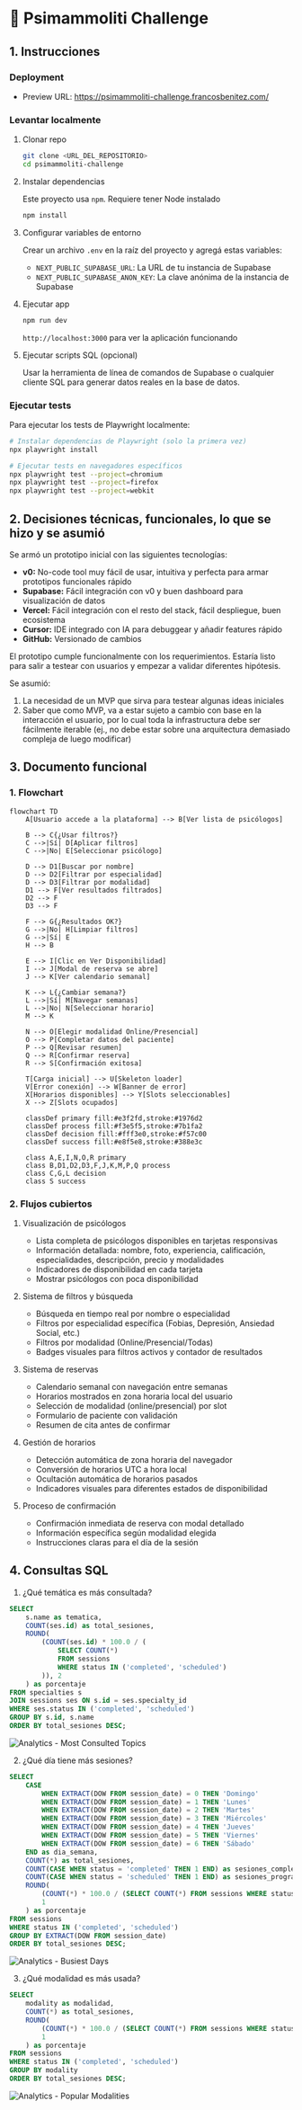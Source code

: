 # 🤺 Psimammoliti Challenge

## 1. Instrucciones

### Deployment

- Preview URL: https://psimammoliti-challenge.francosbenitez.com/

### Levantar localmente

1.  Clonar repo
    ```bash
    git clone <URL_DEL_REPOSITORIO>
    cd psimammoliti-challenge
    ```

2.  Instalar dependencias

    Este proyecto usa `npm`. Requiere tener Node instalado
    ```bash
    npm install
    ```

3.  Configurar variables de entorno

    Crear un archivo `.env` en la raíz del proyecto y agregá estas variables:

    *   `NEXT_PUBLIC_SUPABASE_URL`: La URL de tu instancia de Supabase
    *   `NEXT_PUBLIC_SUPABASE_ANON_KEY`: La clave anónima de la instancia de Supabase

4.  Ejecutar app
    ```bash
    npm run dev
    ```

    `http://localhost:3000` para ver la aplicación funcionando

5.  Ejecutar scripts SQL (opcional)

    Usar la herramienta de línea de comandos de Supabase o cualquier cliente SQL para generar datos reales en la base de datos.

### Ejecutar tests

Para ejecutar los tests de Playwright localmente:

```bash
# Instalar dependencias de Playwright (solo la primera vez)
npx playwright install

# Ejecutar tests en navegadores específicos
npx playwright test --project=chromium
npx playwright test --project=firefox
npx playwright test --project=webkit
```

## 2. Decisiones técnicas, funcionales, lo que se hizo y se asumió

Se armó un prototipo inicial con las siguientes tecnologías:
  * **v0:** No-code tool muy fácil de usar, intuitiva y perfecta para armar prototipos funcionales rápido
  * **Supabase:** Fácil integración con v0 y buen dashboard para visualización de datos
  * **Vercel:** Fácil integración con el resto del stack, fácil despliegue, buen ecosistema
  * **Cursor:** IDE integrado con IA para debuggear y añadir features rápido
  * **GitHub:** Versionado de cambios

El prototipo cumple funcionalmente con los requerimientos. Estaría listo para salir a testear con usuarios y empezar a validar diferentes hipótesis.

Se asumió:
1. La necesidad de un MVP que sirva para testear algunas ideas iniciales
2. Saber que como MVP, va a estar sujeto a cambio con base en la interacción el usuario, por lo cual toda la infrastructura debe ser fácilmente iterable (ej., no debe estar sobre una arquitectura demasiado compleja de luego modificar)

## 3. Documento funcional

### 1. Flowchart
```mermaid
flowchart TD
    A[Usuario accede a la plataforma] --> B[Ver lista de psicólogos]
    
    B --> C{¿Usar filtros?}
    C -->|Sí| D[Aplicar filtros]
    C -->|No| E[Seleccionar psicólogo]
    
    D --> D1[Buscar por nombre]
    D --> D2[Filtrar por especialidad]
    D --> D3[Filtrar por modalidad]
    D1 --> F[Ver resultados filtrados]
    D2 --> F
    D3 --> F
    
    F --> G{¿Resultados OK?}
    G -->|No| H[Limpiar filtros]
    G -->|Sí| E
    H --> B
    
    E --> I[Clic en Ver Disponibilidad]
    I --> J[Modal de reserva se abre]
    J --> K[Ver calendario semanal]
    
    K --> L{¿Cambiar semana?}
    L -->|Sí| M[Navegar semanas]
    L -->|No| N[Seleccionar horario]
    M --> K
    
    N --> O[Elegir modalidad Online/Presencial]
    O --> P[Completar datos del paciente]
    P --> Q[Revisar resumen]
    Q --> R[Confirmar reserva]
    R --> S[Confirmación exitosa]
    
    T[Carga inicial] --> U[Skeleton loader]
    V[Error conexión] --> W[Banner de error]
    X[Horarios disponibles] --> Y[Slots seleccionables]
    X --> Z[Slots ocupados]
    
    classDef primary fill:#e3f2fd,stroke:#1976d2
    classDef process fill:#f3e5f5,stroke:#7b1fa2
    classDef decision fill:#fff3e0,stroke:#f57c00
    classDef success fill:#e8f5e8,stroke:#388e3c
    
    class A,E,I,N,O,R primary
    class B,D1,D2,D3,F,J,K,M,P,Q process
    class C,G,L decision
    class S success
```

### 2. Flujos cubiertos

1. Visualización de psicólogos
    - Lista completa de psicólogos disponibles en tarjetas responsivas
    - Información detallada: nombre, foto, experiencia, calificación, especialidades, descripción, precio y modalidades
    - Indicadores de disponibilidad en cada tarjeta
    - Mostrar psicólogos con poca disponibilidad

2. Sistema de filtros y búsqueda
    - Búsqueda en tiempo real por nombre o especialidad
    - Filtros por especialidad específica (Fobias, Depresión, Ansiedad Social, etc.)
    - Filtros por modalidad (Online/Presencial/Todas)
    - Badges visuales para filtros activos y contador de resultados

3. Sistema de reservas
    - Calendario semanal con navegación entre semanas
    - Horarios mostrados en zona horaria local del usuario
    - Selección de modalidad (online/presencial) por slot
    - Formulario de paciente con validación
    - Resumen de cita antes de confirmar

4. Gestión de horarios
    - Detección automática de zona horaria del navegador
    - Conversión de horarios UTC a hora local
    - Ocultación automática de horarios pasados
    - Indicadores visuales para diferentes estados de disponibilidad

5. Proceso de confirmación
    - Confirmación inmediata de reserva con modal detallado
    - Información específica según modalidad elegida
    - Instrucciones claras para el día de la sesión

## 4. Consultas SQL

1. ¿Qué temática es más consultada?

```sql
SELECT 
    s.name as tematica,
    COUNT(ses.id) as total_sesiones,
    ROUND(
        (COUNT(ses.id) * 100.0 / (
            SELECT COUNT(*) 
            FROM sessions 
            WHERE status IN ('completed', 'scheduled')
        )), 2
    ) as porcentaje
FROM specialties s
JOIN sessions ses ON s.id = ses.specialty_id
WHERE ses.status IN ('completed', 'scheduled')
GROUP BY s.id, s.name
ORDER BY total_sesiones DESC;
```

![Analytics - Most Consulted Topics](analytics-most-consulted-topics.png)


2. ¿Qué día tiene más sesiones?

```sql
SELECT 
    CASE 
        WHEN EXTRACT(DOW FROM session_date) = 0 THEN 'Domingo'
        WHEN EXTRACT(DOW FROM session_date) = 1 THEN 'Lunes'
        WHEN EXTRACT(DOW FROM session_date) = 2 THEN 'Martes'
        WHEN EXTRACT(DOW FROM session_date) = 3 THEN 'Miércoles'
        WHEN EXTRACT(DOW FROM session_date) = 4 THEN 'Jueves'
        WHEN EXTRACT(DOW FROM session_date) = 5 THEN 'Viernes'
        WHEN EXTRACT(DOW FROM session_date) = 6 THEN 'Sábado'
    END as dia_semana,
    COUNT(*) as total_sesiones,
    COUNT(CASE WHEN status = 'completed' THEN 1 END) as sesiones_completadas,
    COUNT(CASE WHEN status = 'scheduled' THEN 1 END) as sesiones_programadas,
    ROUND(
        (COUNT(*) * 100.0 / (SELECT COUNT(*) FROM sessions WHERE status IN ('completed', 'scheduled'))), 
        1
    ) as porcentaje
FROM sessions
WHERE status IN ('completed', 'scheduled')
GROUP BY EXTRACT(DOW FROM session_date)
ORDER BY total_sesiones DESC;
```

![Analytics - Busiest Days](analytics-busiest-days.png)

3. ¿Qué modalidad es más usada?

```sql
SELECT 
    modality as modalidad,
    COUNT(*) as total_sesiones,
    ROUND(
        (COUNT(*) * 100.0 / (SELECT COUNT(*) FROM sessions WHERE status IN ('completed', 'scheduled'))), 
        1
    ) as porcentaje
FROM sessions
WHERE status IN ('completed', 'scheduled')
GROUP BY modality
ORDER BY total_sesiones DESC;
```

![Analytics - Popular Modalities](analytics-popular-modalities.png)
